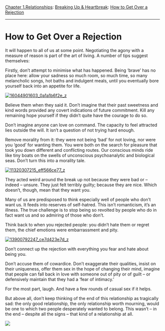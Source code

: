 [Chapter 1.Relationships](https://www.theschooloflife.com/thebookoflife/category/relationships/): [Breaking Up & Heartbreak](https://www.theschooloflife.com/thebookoflife/category/relationships/breaking-up-heartbreak/): [How to Get Over a Rejection](https://www.theschooloflife.com/thebookoflife/how-to-get-over-a-rejection/)

* * *

# How to Get Over a Rejection

It will happen to all of us at some point. Negotiating the agony with a measure of reason is part of the art of living. A number of tips suggest themselves:

Firstly, don’t attempt to minimise what has happened. Being ‘brave’ has no place here: allow your sadness so much room, so much time, so many melancholic songs, hot baths and indulgent meals, until you eventually bore yourself back into an appetite for life.

[![16044901603_0a1a1b6f2e_z](https://www.theschooloflife.com/thebookoflife/wp-content/uploads/2016/03/16044901603_0a1a1b6f2e_z.jpg)](http://www.thebookoflife.org/wp-content/uploads/2016/03/16044901603_0a1a1b6f2e_z.jpg)

Believe them when they said it. Don’t imagine that their past sweetness and kind words provided any covert indications of future commitment. Kill any remaining hope yourself if they didn’t quite have the courage to do so.

Don’t imagine anyone can love on command. The capacity to feel attracted lies outside the will. It isn’t a question of not trying hard enough.

Remove morality from it: they were not being ‘bad’ for not loving, nor were you ‘good’ for wanting them. You were both on the search for pleasure that took you down different and conflicting routes. Our conscious minds ride like tiny boats on the swells of unconscious psychoanalytic and biological seas. Don’t turn this into a morality tale.

[![11320307215_eff566ce77_z](https://www.theschooloflife.com/thebookoflife/wp-content/uploads/2016/03/11320307215_eff566ce77_z.jpg)](http://www.thebookoflife.org/wp-content/uploads/2016/03/11320307215_eff566ce77_z.jpg)

They acted weird around the break up not because they were bad or – indeed – unsure. They just felt terribly guilty; because they are nice. Which doesn’t, though, mean that they want you.

Many of us are predisposed to think especially well of people who don’t want us. It feeds into reserves of self-hatred. This isn’t romanticism, it’s an illness. The true challenge is to stop being so revolted by people who do in fact want us and so admiring of those who don’t.

Think back to when you rejected people: you didn’t hate them or regret them, the chief emotions were embarrassment and pity.

[![13900792247_ce7d423e7d_z](https://www.theschooloflife.com/thebookoflife/wp-content/uploads/2016/03/13900792247_ce7d423e7d_z.jpg)](http://www.thebookoflife.org/wp-content/uploads/2016/03/13900792247_ce7d423e7d_z.jpg)

Don’t connect up the rejection with everything you fear and hate about being you.

Don’t accuse them of cowardice. Don’t exaggerate their qualities, insist on their uniqueness, offer them sex in the hope of changing their mind, imagine that people can fall back in love with someone out of pity or of guilt – or defensively maintain that they had a ‘fear of intimacy.’

For the most part, laugh. And have a few rounds of casual sex if it helps.

But above all, don’t keep thinking of the end of this relationship as tragically sad: the only good relationship, the only relationship worth mourning, would be one to which two people desperately wanted to belong. This wasn’t – in the end – despite all the signs – that kind of a relationship at all.

[![](https://img.youtube.com/vi/5motuzyLXIk/0.jpg)](https://www.youtube.com/embed/5motuzyLXIk '')
